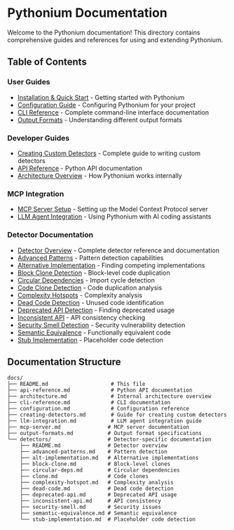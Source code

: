 # Pythonium Documentation

Welcome to the Pythonium documentation! This directory contains comprehensive guides and references for using and extending Pythonium.

## Table of Contents

### User Guides
- [Installation & Quick Start](../README.md#installation) - Getting started with Pythonium
- [Configuration Guide](configuration.md) - Configuring Pythonium for your project
- [CLI Reference](cli-reference.md) - Complete command-line interface documentation
- [Output Formats](output-formats.md) - Understanding different output formats

### Developer Guides
- [Creating Custom Detectors](creating-detectors.md) - Complete guide to writing custom detectors
- [API Reference](api-reference.md) - Python API documentation
- [Architecture Overview](architecture.md) - How Pythonium works internally

### MCP Integration
- [MCP Server Setup](mcp-server.md) - Setting up the Model Context Protocol server
- [LLM Agent Integration](llm-integration.md) - Using Pythonium with AI coding assistants

### Detector Documentation
- [Detector Overview](detectors/README.md) - Complete detector reference and documentation
- [Advanced Patterns](detectors/advanced-patterns.md) - Pattern detection capabilities
- [Alternative Implementation](detectors/alt-implementation.md) - Finding competing implementations
- [Block Clone Detection](detectors/block-clone.md) - Block-level code duplication
- [Circular Dependencies](detectors/circular-deps.md) - Import cycle detection
- [Code Clone Detection](detectors/clone.md) - Code duplication analysis
- [Complexity Hotspots](detectors/complexity-hotspot.md) - Complexity analysis
- [Dead Code Detection](detectors/dead-code.md) - Unused code identification
- [Deprecated API Detection](detectors/deprecated-api.md) - Finding deprecated usage
- [Inconsistent API](detectors/inconsistent-api.md) - API consistency checking
- [Security Smell Detection](detectors/security-smell.md) - Security vulnerability detection
- [Semantic Equivalence](detectors/semantic-equivalence.md) - Functionally equivalent code
- [Stub Implementation](detectors/stub-implementation.md) - Placeholder code detection

## Documentation Structure

```
docs/
├── README.md                    # This file
├── api-reference.md             # Python API documentation
├── architecture.md              # Internal architecture overview
├── cli-reference.md             # CLI documentation
├── configuration.md             # Configuration reference
├── creating-detectors.md        # Guide for creating custom detectors
├── llm-integration.md           # LLM agent integration guide
├── mcp-server.md               # MCP server documentation
├── output-formats.md           # Output format specifications
└── detectors/                  # Detector-specific documentation
    ├── README.md               # Detector overview
    ├── advanced-patterns.md    # Pattern detection
    ├── alt-implementation.md   # Alternative implementations
    ├── block-clone.md          # Block-level clones
    ├── circular-deps.md        # Circular dependencies
    ├── clone.md                # Code clones
    ├── complexity-hotspot.md   # Complexity analysis
    ├── dead-code.md            # Dead code detection
    ├── deprecated-api.md       # Deprecated API usage
    ├── inconsistent-api.md     # API consistency
    ├── security-smell.md       # Security issues
    ├── semantic-equivalence.md # Semantic equivalence
    └── stub-implementation.md  # Placeholder code detection
```
